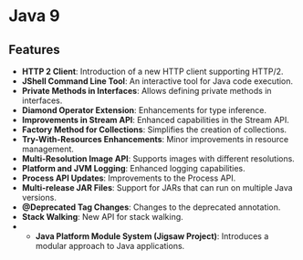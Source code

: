 # Java 9


## Features

- **HTTP 2 Client**: Introduction of a new HTTP client supporting HTTP/2.
- **JShell Command Line Tool**: An interactive tool for Java code execution.
- **Private Methods in Interfaces**: Allows defining private methods in interfaces.
- **Diamond Operator Extension**: Enhancements for type inference.
- **Improvements in Stream API**: Enhanced capabilities in the Stream API.
- **Factory Method for Collections**: Simplifies the creation of collections.
- **Try-With-Resources Enhancements**: Minor improvements in resource management.
- **Multi-Resolution Image API**: Supports images with different resolutions.
- **Platform and JVM Logging**: Enhanced logging capabilities.
- **Process API Updates**: Improvements to the Process API.
- **Multi-release JAR Files**: Support for JARs that can run on multiple Java versions.
- **@Deprecated Tag Changes**: Changes to the deprecated annotation.
- **Stack Walking**: New API for stack walking.
- - **Java Platform Module System (Jigsaw Project)**: Introduces a modular approach to Java applications.

